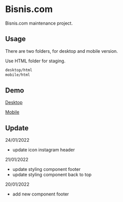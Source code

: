 # Bisnis.com

Bisnis.com maintenance project.

## Usage

There are two folders, for desktop and mobile version.

Use HTML folder for staging.

```bash
desktop/html
mobile/html
```

## Demo 
[Desktop](https://ilmaisme.github.io/bisniscom/desktop/html)

[Mobile](https://ilmaisme.github.io/bisniscom/mobile/html)

## Update

24/01/2022
* update icon instagram header

21/01/2022
* update styling component footer
* update styling component back to top

20/01/2022
* add new component footer